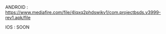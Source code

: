 ANDROID : https://www.mediafire.com/file/4lqxq2phdswikv1/com.projectbsds.v3999-rev1.apk/file

IOS : SOON
